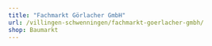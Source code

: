 ```yaml
---
title: "Fachmarkt Görlacher GmbH"
url: /villingen-schwenningen/fachmarkt-goerlacher-gmbh/
shop: Baumarkt
---
```

